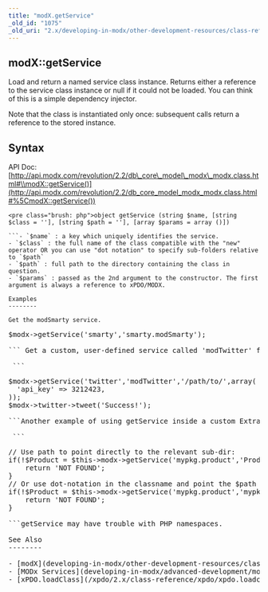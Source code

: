 ```yaml
---
title: "modX.getService"
_old_id: "1075"
_old_uri: "2.x/developing-in-modx/other-development-resources/class-reference/modx/modx.getservice"
---
```


modX::getService
----------------

 Load and return a named service class instance. Returns either a reference to the service class instance or null if it could not be loaded. You can think of this is a simple dependency injector.

 Note that the class is instantiated only once: subsequent calls return a reference to the stored instance.

Syntax
------

 API Doc: [http://api.modx.com/revolution/2.2/db\_core\_model\_modx\_modx.class.html#\\modX::getService()](http://api.modx.com/revolution/2.2/db_core_model_modx_modx.class.html#%5CmodX::getService())

 ```
<pre class="brush: php">object getService (string $name, [string $class = ''], [string $path = ''], [array $params = array ()])

```- `$name` : a key which uniquely identifies the service.
- `$class` : the full name of the class compatible with the "new" operator OR you can use "dot notation" to specify sub-folders relative to `$path`
- `$path` : full path to the directory containing the class in question.
- `$params` : passed as the 2nd argument to the constructor. The first argument is always a reference to xPDO/MODX.

Examples
--------

 Get the modSmarty service.

 ```
<pre class="brush: php">$modx->getService('smarty','smarty.modSmarty');

``` Get a custom, user-defined service called 'modTwitter' from a custom path ('/path/to/modtwitter.class.php'), and pass in some custom parameters.

 ```
<pre class="brush: php">$modx->getService('twitter','modTwitter','/path/to/',array(
  'api_key' => 3212423,
));
$modx->twitter->tweet('Success!');

```Another example of using getService inside a custom Extra:

 ```
<pre class="brush: php">// Use path to point directly to the relevant sub-dir:
if(!$Product = $this->modx->getService('mypkg.product','Product',MODX_CORE_PATH.'components/mypkg/model/mypkg/')) {
    return 'NOT FOUND';
}
// Or use dot-notation in the classname and point the $path to the model directory:
if(!$Product = $this->modx->getService('mypkg.product','mypkg.Product',MODX_CORE_PATH.'components/mypkg/model/')) {
    return 'NOT FOUND';
}

```getService may have trouble with PHP namespaces.

See Also
--------

- [modX](developing-in-modx/other-development-resources/class-reference/modx "modX")
- [MODx Services](developing-in-modx/advanced-development/modx-services "MODx Services")
- [xPDO.loadClass](/xpdo/2.x/class-reference/xpdo/xpdo.loadclass "xPDO.loadClass") – similar to getService, but it just loads the class and doesn't instantiate it.